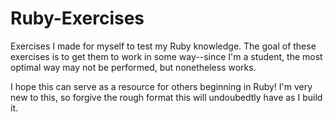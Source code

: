 # Ruby-Exercises
Exercises I made for myself to test my Ruby knowledge. The goal of these exercises is to get them to work in some way--since I'm a student, the most optimal way may not be performed, but nonetheless works.

I hope this can serve as a resource for others beginning in Ruby! I'm very new to this, so forgive the rough format this will undoubedtly have as I build it.
